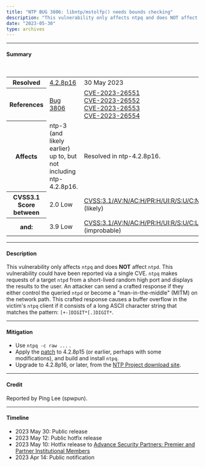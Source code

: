 ```yaml
---
title: "NTP BUG 3806: libntp/mstolfp() needs bounds checking"
description: "This vulnerability only affects ntpq and does NOT affect ntpd."
date: "2023-05-30"
type: archives
---
```


* * *

#### Summary

<table>
  <tbody>
	<tr>
		<th><b>Resolved</b></th>
		<td><a href="/support/securitynotice/4_2_8p16-release-announcement/">4.2.8p16</a></td>
		<td>30 May 2023</td>
	</tr>
	<tr>
		<th><b>References</b></th>
		<td><a href="https://bugs.ntp.org/3806">Bug 3806</a></td>
		<td><a href="https://nvd.nist.gov/vuln/detail/CVE-2023-26551">CVE-2023-26551</a><br><a href="https://nvd.nist.gov/vuln/detail/CVE-2023-26552">CVE-2023-26552</a><br><a href="https://nvd.nist.gov/vuln/detail/CVE-2023-26553">CVE-2023-26553</a><br><a href="https://nvd.nist.gov/vuln/detail/CVE-2023-26554">CVE-2023-26554</a></td>
	</tr>
	<tr>
		<th><b>Affects</b></th>
		<td>ntp-3 (and likely earlier) up to, but not including ntp-4.2.8p16.</td>
		<td>Resolved in ntp-4.2.8p16.</td>
	</tr>
	<tr>
		<th><b>CVSS3.1 Score<br> between<b></th>
		<td>2.0 Low</td>
		<td><a href="https://www.first.org/cvss/calculator/3.1#CVSS:3.1/AV:N/AC:H/PR:H/UI:R/S:U/C:N/I:N/A:L">CVSS:3.1/AV:N/AC:H/PR:H/UI:R/S:U/C:N/I:N/A:L</a> (likely)</td><br>
	</tr>
	<tr>
	    <th><b>and:</b></th>
		<td>3.9 Low</td>
		<td><a href="https://www.first.org/cvss/calculator/3.1#CVSS:3.1/AV:N/AC:H/PR:H/UI:R/S:U/C:L/I:L/A:L"> CVSS:3.1/AV:N/AC:H/PR:H/UI:R/S:U/C:L/I:L/A:L</a> (improbable)</td> 
	</tr>	
  </tbody>	
</table>

* * *
    
#### Description 

This vulnerability only affects `ntpq` and does **NOT** affect `ntpd`. This vulnerability could have been reported via a single CVE. `ntpq` makes requests of a target `ntpd` from a short-lived random high port and displays the results to the user. An attacker can send a crafted response if they either control the queried `ntpd` or become a "man-in-the-middle" (MITM) on the network path. This crafted response causes a buffer overflow in the victim's `ntpq` client if it consists of a long ASCII character string that matches the pattern: `[+-]DIGIT*[.]DIGIT*`.

* * *
    
#### Mitigation

* Use `ntpq -c raw ...` .
* Apply the [patch](https://downloads.nwtime.org/ntp/4.2.8/ntp-4.2.8p15-3806-3807.patch) to 4.2.8p15 (or earlier, perhaps with some modifications), and build and install `ntpq`.
* Upgrade to 4.2.8p16, or later, from the [NTP Project download site](https://downloads.nwtime.org/ntp/4.2.8/). 

* * *

#### Credit

Reported by Ping Lee (spwpun).

* * *

#### Timeline

* 2023 May 30: Public release
* 2023 May 12: Public hotfix release
* 2023 May 10: Hotfix release to [Advance Security Partners: Premier and Partner Institutional Members](https://www.nwtime.org/membership/benefits/)
* 2023 Apr 14: Public notification